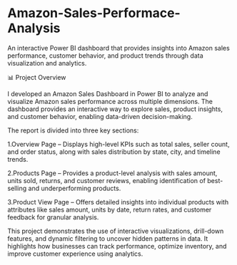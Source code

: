 # Amazon-Sales-Performace-Analysis

An interactive Power BI dashboard that provides insights into Amazon sales performance, customer behavior, and product trends through data visualization and analytics.

📊 Project Overview

I developed an Amazon Sales Dashboard in Power BI to analyze and visualize Amazon sales performance across multiple dimensions. The dashboard provides an interactive way to explore sales, product insights, and customer behavior, enabling data-driven decision-making.

The report is divided into three key sections:

1.Overview Page – Displays high-level KPIs such as total sales, seller count, and order status, along with sales distribution by state, city, and timeline trends.

2.Products Page – Provides a product-level analysis with sales amount, units sold, returns, and customer reviews, enabling identification of best-selling and underperforming products.

3.Product View Page – Offers detailed insights into individual products with attributes like sales amount, units by date, return rates, and customer feedback for granular analysis.

This project demonstrates the use of interactive visualizations, drill-down features, and dynamic filtering to uncover hidden patterns in data. It highlights how businesses can track performance, optimize inventory, and improve customer experience using analytics.
